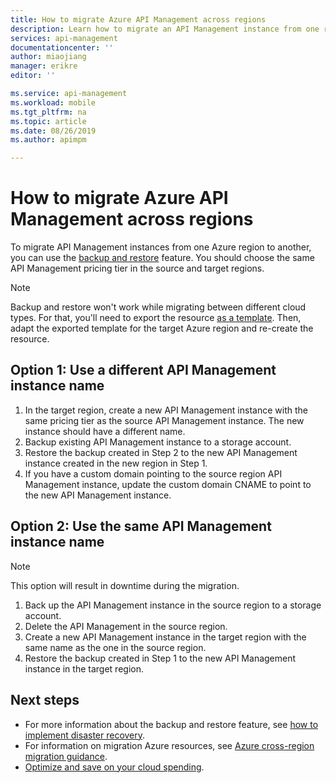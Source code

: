 ```yaml
---
title: How to migrate Azure API Management across regions
description: Learn how to migrate an API Management instance from one region to another.
services: api-management
documentationcenter: ''
author: miaojiang
manager: erikre
editor: ''

ms.service: api-management
ms.workload: mobile
ms.tgt_pltfrm: na
ms.topic: article
ms.date: 08/26/2019
ms.author: apimpm

---
```

# How to migrate Azure API Management across regions
To migrate API Management instances from one Azure region to another, you can use the [backup and restore](api-management-howto-disaster-recovery-backup-restore.md) feature. You should choose the same API Management pricing tier in the source and target regions. 

> [!NOTE]
> Backup and restore won't work while migrating between different cloud types. For that, you'll need to export the resource [as a template](../azure-resource-manager/management/manage-resource-groups-portal.md#export-resource-groups-to-templates). Then, adapt the exported template for the target Azure region and re-create the resource. 

## Option 1: Use a different API Management instance name

1. In the target region, create a new API Management instance with the same pricing tier as the source API Management instance. The new instance should have a different name. 
1. Backup existing API Management instance to a storage account.
1. Restore the backup created in Step 2 to the new API Management instance created in the new region in Step 1.
1. If you have a custom domain pointing to the source region API Management instance, update the custom domain CNAME to point to the new API Management instance. 


## Option 2: Use the same API Management instance name

> [!NOTE]
> This option will result in downtime during the migration.

1. Back up the API Management instance in the source region to a storage account.
1. Delete the API Management in the source region. 
1. Create a new API Management instance in the target region with the same name as the one in the source region.
1. Restore the backup created in Step 1 to the new API Management instance in the target region.  


## <a name="next-steps"> </a>Next steps
* For more information about the backup and restore feature, see [how to implement disaster recovery](api-management-howto-disaster-recovery-backup-restore.md).
* For information on migration Azure resources, see [Azure cross-region migration guidance](https://github.com/Azure/Azure-Migration-Guidance).
* [Optimize and save on your cloud spending](../cost-management-billing/costs/quick-acm-cost-analysis.md?WT.mc_id=costmanagementcontent_docsacmhorizontal_-inproduct-learn).
